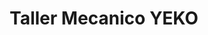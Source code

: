 ---
title: "Taller Mecanico YEKO"
url: /chos-malal/taller-mecanico-yeko/
shop: reparación de automóviles
---